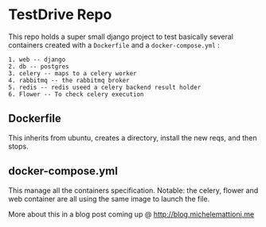 # TestDrive Repo

This repo holds a super small django project to test basically several containers created with a `Dockerfile` 
and a `docker-compose.yml` :

	1. web -- django
	2. db -- postgres
	3. celery -- maps to a celery worker
	4. rabbitmq -- the rabbitmq broker
	5. redis -- redis useed a celery backend result holder
	6. Flower -- To check celery execution
	

## Dockerfile

This inherits from ubuntu, creates a directory, install the new reqs, and then stops.

## docker-compose.yml

This manage all the containers specification. Notable: the celery, flower and web container
are all using the same image to launch the file.

More about this in a blog post coming up @ http://blog.michelemattioni.me

	